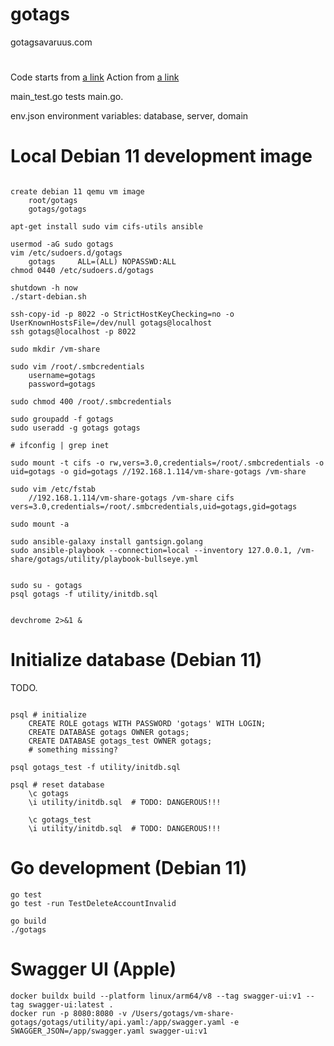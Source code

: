 # gotags

gotagsavaruus.com

#

Code starts from [a link](https://github.com/karijkangas/gotags/blob/main/main.go)
Action from [a link](https://github.com/karijkangas/gotags/blob/main/app.go)

main_test.go tests main.go.

env.json
environment variables: database, server, domain

# Local Debian 11 development image

```shell

create debian 11 qemu vm image
	root/gotags
	gotags/gotags

apt-get install sudo vim cifs-utils ansible

usermod -aG sudo gotags
vim /etc/sudoers.d/gotags
	gotags     ALL=(ALL) NOPASSWD:ALL
chmod 0440 /etc/sudoers.d/gotags

shutdown -h now
./start-debian.sh

ssh-copy-id -p 8022 -o StrictHostKeyChecking=no -o UserKnownHostsFile=/dev/null gotags@localhost
ssh gotags@localhost -p 8022

sudo mkdir /vm-share

sudo vim /root/.smbcredentials
	username=gotags
	password=gotags

sudo chmod 400 /root/.smbcredentials

sudo groupadd -f gotags
sudo useradd -g gotags gotags

# ifconfig | grep inet

sudo mount -t cifs -o rw,vers=3.0,credentials=/root/.smbcredentials -o uid=gotags -o gid=gotags //192.168.1.114/vm-share-gotags /vm-share

sudo vim /etc/fstab
	//192.168.1.114/vm-share-gotags /vm-share cifs vers=3.0,credentials=/root/.smbcredentials,uid=gotags,gid=gotags

sudo mount -a

sudo ansible-galaxy install gantsign.golang
sudo ansible-playbook --connection=local --inventory 127.0.0.1, /vm-share/gotags/utility/playbook-bullseye.yml


sudo su - gotags
psql gotags -f utility/initdb.sql


devchrome 2>&1 &
```

# Initialize database (Debian 11)

TODO.

```shell

psql # initialize
	CREATE ROLE gotags WITH PASSWORD 'gotags' WITH LOGIN;
	CREATE DATABASE gotags OWNER gotags;
	CREATE DATABASE gotags_test OWNER gotags;
	# something missing?

psql gotags_test -f utility/initdb.sql

psql # reset database
	\c gotags
	\i utility/initdb.sql  # TODO: DANGEROUS!!!

	\c gotags_test
	\i utility/initdb.sql  # TODO: DANGEROUS!!!
```

# Go development (Debian 11)

```shell
go test
go test -run TestDeleteAccountInvalid

go build
./gotags
```

# Swagger UI (Apple)

```shell
docker buildx build --platform linux/arm64/v8 --tag swagger-ui:v1 --tag swagger-ui:latest .
docker run -p 8080:8080 -v /Users/gotags/vm-share-gotags/gotags/utility/api.yaml:/app/swagger.yaml -e SWAGGER_JSON=/app/swagger.yaml swagger-ui:v1
```
